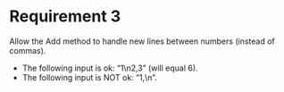 Requirement 3
=============

Allow the Add method to handle new lines between numbers (instead of commas).

* The following input is ok: “1\n2,3” (will equal 6).
* The following input is NOT ok:  “1,\n”.